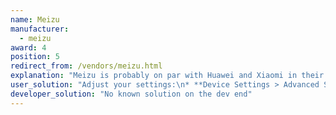 ```yaml
---
name: Meizu
manufacturer:
  - meizu
award: 4
position: 5
redirect_from: /vendors/meizu.html
explanation: "Meizu is probably on par with Huawei and Xiaomi in their approach to background process limitations, but they get a better rank probably just because those devices are not that common on the market, and thus do not cause such pain to the developers as the aforementioned."
user_solution: "Adjust your settings:\n* **Device Settings > Advanced Settings > Battery manager > Power plan** set to **Performance**\n* **Device Settings > Advanced Settings > Battery Manager > Protected apps** – check your app as **Protected**\n* Enable **Device Settings > Apps > your app > Battery > Power-intensive prompt** and **Keep running after screen off**"
developer_solution: "No known solution on the dev end"
---
```


